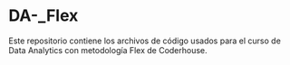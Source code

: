# DA-_Flex
Este repositorio contiene los archivos de código usados para el curso de Data Analytics con metodología Flex de Coderhouse.
